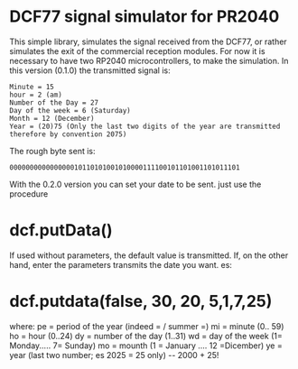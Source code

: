 # DCF77 signal simulator for PR2040

This simple library, simulates the signal received from the DCF77, or rather simulates the exit of the commercial reception modules. For now it is necessary to have two RP2040 microcontrollers, to make the simulation.
In this version (0.1.0) the transmitted signal is:
```
Minute = 15
hour = 2 (am)
Number of the Day = 27
Day of the week = 6 (Saturday)
Month = 12 (December)
Year = (20)75 (Only the last two digits of the year are transmitted therefore by convention 2075)
```
The rough byte sent is:
```
000000000000000010110101001010000111100101101001101011101
```
With the 0.2.0 version you can set your date to be sent. just use the procedure
# dcf.putData()
If used without parameters, the default value is transmitted. If, on the other hand, enter the parameters transmits the date you want. es:
# dcf.putdata(false, 30, 20, 5,1,7,25)
where:
pe = period of the year (indeed = / summer =)
mi = minute (0.. 59)
ho = hour (0..24)
dy = number of the day (1..31)
wd = day of the week (1= Monday..... 7= Sunday)
mo = mounth (1 = January .... 12 =Dicember)
ye = year (last two number; es 2025 = 25 only) -- 2000 + 25!

